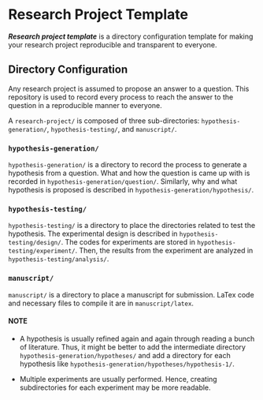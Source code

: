 # Research Project Template

***Research project template*** is a directory configuration template for making your research project reproducible and transparent to everyone.

## Directory Configuration
Any research project is assumed to propose an answer to a question. This repository is used to record every process to reach the answer to the question in a reproducible manner to everyone.

A `research-project/` is composed of three sub-directories: `hypothesis-generation/`, `hypothesis-testing/`, and `manuscript/`.

### `hypothesis-generation/`
`hypothesis-generation/` is a directory to record the process to generate a hypothesis from a question. What and how the question is came up with is recorded in `hypothesis-generation/question/`. Similarly, why and what hypothesis is proposed is described in `hypothesis-generation/hypothesis/`.

### `hypothesis-testing/`
`hypothesis-testing/` is a directory to place the directories related to test the hypothesis. The experimental design is described in `hypothesis-testing/design/`. The codes for experiments are stored in `hypothesis-testing/experiment/`. Then, the results from the experiment are analyzed in `hypothesis-testing/analysis/`.

### `manuscript/`
`manuscript/` is a directory to place a manuscript for submission. LaTex code and necessary files to compile it are in `manuscript/latex`.

#### NOTE
* A hypothesis is usually refined again and again through reading a bunch of literature. Thus, it might be better to add the intermediate directory  `hypothesis-generation/hypotheses/` and add a directory for each hypothesis like `hypothesis-generation/hypotheses/hypothesis-1/`.

* Multiple experiments are usually performed. Hence, creating subdirectories for each experiment may be more readable. 